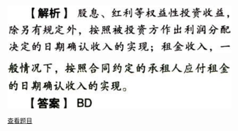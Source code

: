 ![](dc73f994c5ffe751ecbce4847f3b302b.png)

![](d32b3492f4e1e38e4520646afd2360cb.png)

[查看题目](../C04.企业所得税法.本章真题.md#11-题目)

